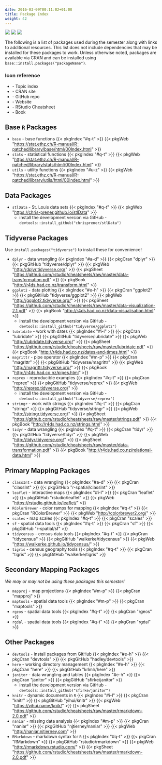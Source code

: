 ```yaml
---
date: 2016-03-09T00:11:02+01:00
title: Package Index
weight: 42
---
```

![](https://img.shields.io/badge/semester-spring%202018-orange.svg) ![](https://img.shields.io/badge/release-updated-brightgreen.svg) ![](https://img.shields.io/badge/last%20update-2018--02--13-brightgreen.svg)

The following is a list of packages used during the semester along with links to additional resources. This list does not include dependencies that may be installed for these packages to work. Unless otherwise noted, packages are available via CRAN and can be installed using `base::install.packages("packageName")`.

### Icon reference

- <i class="pgkIndex"><i class="fas fa-list"></i></i> - Topic index
- <i class="pkgResource"><i class="fas fa-database"></i></i> - CRAN site
- <i class="pkgResource"><i class="fab fa-github"></i></i> - GitHub repo
- <i class="pkgResource"><i class="fas fa-home"></i></i> - Website
- <i class="pkgResource"><i class="fas fa-file"></i></i> - RStudio Cheatsheet
- <i class="pkgResource"><i class="fas fa-book"></i></i> - Book

## Base `R` Packages
- `base` - base functions {{< pkgIndex "#q-t" >}} {{< pkgWeb "https://stat.ethz.ch/R-manual/R-patched/library/base/html/00Index.html" >}}
- `stats` - statistical functions {{< pkgIndex "#q-t" >}} {{< pkgWeb "https://stat.ethz.ch/R-manual/R-patched/library/stats/html/00Index.html"  >}}
- `utils` - utility functions {{< pkgIndex "#u-z" >}} {{< pkgWeb "https://stat.ethz.ch/R-manual/R-patched/library/utils/html/00Index.html" >}}

## Data Packages
- `stlData` - St. Louis data sets {{< pkgIndex "#q-t" >}} {{< pkgWeb "https://chris-prener.github.io/stlData" >}}
  - install the development version via GitHub - `devtools::install_github("chrisprener/stlData")`

## Tidyverse Packages
Use `install.packages("tidyverse")` to install these for convenience!

- `dplyr` - data wrangling {{< pkgIndex "#a-d" >}} {{< pkgCran "dplyr" >}} {{< pkgGitHub "tidyverse/dplyr" >}} {{< pkgWeb "http://dplyr.tidyverse.org/" >}} {{< pkgSheet "https://github.com/rstudio/cheatsheets/raw/master/data-transformation.pdf" >}} {{< pkgBook "http://r4ds.had.co.nz/transform.html" >}}
- `ggplot2` - data plotting {{< pkgIndex "#e-h" >}} {{< pkgCran "ggplot2" >}} {{< pkgGitHub "tidyverse/ggplot2" >}} {{< pkgWeb "http://ggplot2.tidyverse.org/" >}} {{< pkgSheet "https://github.com/rstudio/cheatsheets/raw/master/data-visualization-2.1.pdf" >}} {{< pkgBook "http://r4ds.had.co.nz/data-visualisation.html" >}}
  - install the development version via GitHub - `devtools::install_github("tidyverse/ggplot2")`
- `lubridate` - work with dates {{< pkgIndex "#i-l" >}} {{< pkgCran "lubridate" >}} {{< pkgGitHub "tidyverse/lubridate" >}} {{< pkgWeb "http://lubridate.tidyverse.org/" >}} {{< pkgSheet "https://github.com/rstudio/cheatsheets/raw/master/lubridate.pdf" >}} {{< pkgBook "http://r4ds.had.co.nz/dates-and-times.html" >}}
- `magrittr` - pipe operator {{< pkgIndex "#m-p" >}} {{< pkgCran "magrittr" >}} {{< pkgGitHub "tidyverse/magrittr" >}} {{< pkgWeb "http://magrittr.tidyverse.org/" >}} {{< pkgBook "http://r4ds.had.co.nz/pipes.html" >}}
- `reprex` - reproducible examples {{< pkgIndex "#q-t" >}} {{< pkgCran "reprex" >}} {{< pkgGitHub "tidyverse/reprex" >}} {{< pkgWeb "http://reprex.tidyverse.org/" >}}
  - install the development version via GitHub - `devtools::install_github("tidyverse/reprex")`
- `stringr` - work with strings {{< pkgIndex "#q-t" >}} {{< pkgCran "stringr" >}} {{< pkgGitHub "tidyverse/stringr" >}} {{< pkgWeb "http://stringr.tidyverse.org/" >}} {{< pkgSheet "https://github.com/rstudio/cheatsheets/raw/master/strings.pdf" >}} {{< pkgBook "http://r4ds.had.co.nz/strings.html" >}}
- `tidyr` - data wrangling {{< pkgIndex "#q-t" >}} {{< pkgCran "tidyr" >}} {{< pkgGitHub "tidyverse/tidyr" >}} {{< pkgWeb "http://tidyr.tidyverse.org/" >}} {{< pkgSheet "https://github.com/rstudio/cheatsheets/raw/master/data-transformation.pdf" >}} {{< pkgBook "http://r4ds.had.co.nz/relational-data.html" >}}

## Primary Mapping Packages
- `classInt` - data wrangling {{< pkgIndex "#a-d" >}} {{< pkgCran "classInt" >}} {{< pkgGitHub "r-spatial/classInt" >}}
- `leaflet` - interactive maps {{< pkgIndex "#i-l" >}} {{< pkgCran "leaflet" >}} {{< pkgGitHub "rstudio/leaflet" >}} {{< pkgWeb "https://rstudio.github.io/leaflet/" >}}
- `RColorBrewer` - color ramps for mapping {{< pkgIndex "#q-t" >}} {{< pkgCran "RColorBrewer" >}} {{< pkgWeb "http://colorbrewer2.org/" >}}
- `scales` - map scales {{< pkgIndex "#q-t" >}} {{< pkgCran "scales" >}}
- `sf` - spatial data tools {{< pkgIndex "#q-t" >}} {{< pkgCran "sf" >}} {{< pkgGitHub "r-spatial/sf" >}}
- `tidycensus` - census data tools {{< pkgIndex "#q-t" >}} {{< pkgCran "tidycensus" >}} {{< pkgGitHub "walkerke/tidycensus" >}} {{< pkgWeb "https://walkerke.github.io/tidycensus/" >}}
- `tigris` - census geography tools {{< pkgIndex "#q-t" >}} {{< pkgCran "tigris" >}} {{< pkgGitHub "walkerke/tigris" >}}

## Secondary Mapping Packages
*We may or may not be using these packages this semester!*

- `mapproj` - map projections {{< pkgIndex "#m-p" >}} {{< pkgCran "mapproj" >}}
- `maptools` - spatial data tools {{< pkgIndex "#m-p" >}} {{< pkgCran "maptools" >}}
- `rgeos` - spatial data tools {{< pkgIndex "#q-t" >}} {{< pkgCran "rgeos" >}}
- `rgdal` - spatial data tools {{< pkgIndex "#q-t" >}} {{< pkgCran "rgdal" >}}

## Other Packages
- `devtools` - install packages from GitHub {{< pkgIndex "#e-h" >}} {{< pkgCran "devtools" >}} {{< pkgGitHub "hadley/devtools" >}}
- `here` - working directory management {{< pkgIndex "#e-h" >}} {{< pkgCran "here" >}} {{< pkgGitHub "krlmlr/here" >}}
- `janitor` - data wrangling and tables {{< pkgIndex "#e-h" >}} {{< pkgCran "janitor" >}} {{< pkgGitHub "sfirke/janitor" >}}
  - install the development version via GitHub - `devtools::install_github("sfirke/janitor")`
- `knitr` - dynamic documents in `R` {{< pkgIndex "#i-l" >}} {{< pkgCran "knitr" >}} {{< pkgGitHub "yihui/knitr" >}} {{< pkgWeb "https://yihui.name/knitr/" >}} {{< pkgSheet "https://github.com/rstudio/cheatsheets/raw/master/rmarkdown-2.0.pdf" >}}
- `naniar` - missing data analysis {{< pkgIndex "#m-p" >}} {{< pkgCran "naniar" >}} {{< pkgGitHub "njtierney/naniar" >}} {{< pkgWeb "http://naniar.njtierney.com" >}}
- `RMarkdown` - markdown syntax for `R` {{< pkgIndex "#q-t" >}} {{< pkgCran "RMarkdown" >}} {{< pkgGitHub "rstudio/rmarkdown" >}} {{< pkgWeb "http://rmarkdown.rstudio.com/" >}} {{< pkgSheet "https://github.com/rstudio/cheatsheets/raw/master/rmarkdown-2.0.pdf" >}}